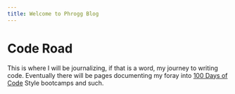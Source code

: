 ```yaml
---
title: Welcome to Phrogg Blog
---
```


# Code Road

This is where I will be journalizing, if that is a word, my journey to writing
code. Eventually there will be pages documenting my foray into [100 Days of
Code](https://www.howtofree.org/complete-python-pro-bootcamp-11/) Style
bootcamps and such.
